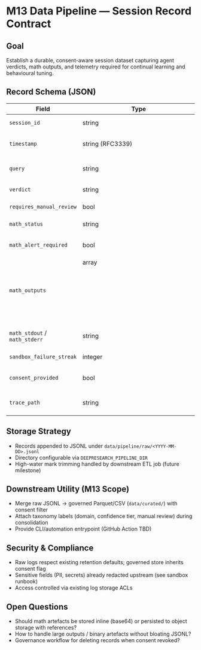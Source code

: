# M13 Data Pipeline — Session Record Contract

## Goal
Establish a durable, consent-aware session dataset capturing agent verdicts, math outputs, and telemetry required for continual learning and behavioural tuning.

## Record Schema (JSON)
| Field | Type | Description |
|-------|------|-------------|
| `session_id` | string | Unique identifier for the workflow run |
| `timestamp` | string (RFC3339) | Completion time captured when record is written |
| `query` | string | Original user query (auto-prefixed with `use context7`) |
| `verdict` | string | Final critic verdict (`critique.verdict`) |
| `requires_manual_review` | bool | Whether manual branch triggered |
| `math_status` | string | `math.status` captured from `MathToolTask` |
| `math_alert_required` | bool | True when sandbox degraded (`math.alert_required`) |
| `math_outputs` | array<object> | Subset of `math.outputs` with `path`, `kind`, and base64 `bytes` (optional) |
| `math_stdout` / `math_stderr` | string | Captured stdout/stderr from math task |
| `sandbox_failure_streak` | integer | Consecutive failure streak at completion |
| `consent_provided` | bool | Whether session eligible for training (future flag) |
| `trace_path` | string | Local path to persisted trace (if available) |

## Storage Strategy
- Records appended to JSONL under `data/pipeline/raw/<YYYY-MM-DD>.jsonl`
- Directory configurable via `DEEPRESEARCH_PIPELINE_DIR`
- High-water mark trimming handled by downstream ETL job (future milestone)

## Downstream Utility (M13 Scope)
- Merge raw JSONL → governed Parquet/CSV (`data/curated/`) with consent filter
- Attach taxonomy labels (domain, confidence tier, manual review) during consolidation
- Provide CLI/automation entrypoint (GitHub Action TBD)

## Security & Compliance
- Raw logs respect existing retention defaults; governed store inherits consent flag
- Sensitive fields (PII, secrets) already redacted upstream (see sandbox runbook)
- Access controlled via existing log storage ACLs

## Open Questions
- Should math artefacts be stored inline (base64) or persisted to object storage with references?
- How to handle large outputs / binary artefacts without bloating JSONL?
- Governance workflow for deleting records when consent revoked?
